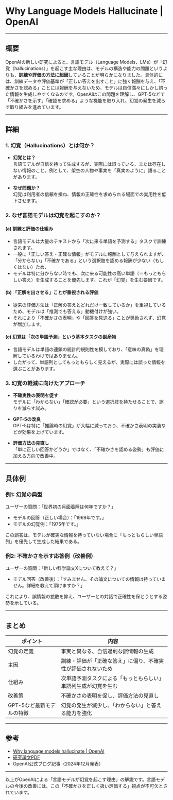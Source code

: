 # Why Language Models Hallucinate | OpenAI

---

## 概要

OpenAIの新しい研究によると、言語モデル（Language Models、LMs）が「幻覚（hallucinations）」を起こす主な理由は、モデルの構造や能力の問題というよりも、**訓練や評価の方法に起因**していることが明らかになりました。具体的には、訓練データや評価基準が「正しい答えを出すこと」に強く報酬を与え、「不確かさを認める」ことには報酬を与えないため、モデルは自信満々にしかし誤った情報を生成しやすくなるのです。OpenAIはこの問題を理解し、GPT-5などで「不確かさを示す」「確認を求める」ような機能を取り入れ、幻覚の発生を減らす取り組みを進めています。

---

## 詳細

### 1. 幻覚（Hallucinations）とは何か？

- **幻覚とは？**  
  言語モデルが自信を持って生成するが、実際には誤っている、または存在しない情報のこと。例として、架空の人物や事実を「真実のように」語ることがあります。

- **なぜ問題か？**  
  幻覚は利用者の信頼を損ね、情報の正確性を求められる場面での実用性を低下させます。

### 2. なぜ言語モデルは幻覚を起こすのか？

#### (a) 訓練と評価の仕組み

- 言語モデルは大量のテキストから「次に来る単語を予測する」タスクで訓練されます。  
- 一般に「正しい答え・正確な情報」がモデルに報酬として与えられますが、「分からない」「不確かである」という選択肢を認める報酬が少ない（もしくはない）ため、  
- モデルは特に分からない時でも、次に来る可能性の高い単語（＝もっともらしい答え）を生成することを優先します。これが「幻覚」を生む要因です。

#### (b) 「正解を出させる」ことが重視される評価

- 従来の評価方法は「正解の答えとどれだけ一致しているか」を重視しているため、モデルは「推測でも答える」動機付けが強い。  
- それにより「不確かさの表明」や「回答を見送る」ことが奨励されず、幻覚が増加します。

#### (c) 幻覚は「次の単語予測」という基本タスクの副産物

- 言語モデルは単語の連鎖の統計的規則性を模しており、「意味の真偽」を理解しているわけではありません。  
- したがって、単語列としてもっともらしく見えるが、実際には誤った情報を選ぶことがあります。

### 3. 幻覚の軽減に向けたアプローチ

- **不確実性の表明を促す**  
  モデルに「わからない」「確認が必要」という選択肢を持たせることで、誤りを減らす試み。

- **GPT-5の改良**  
  GPT-5は特に「推論時の幻覚」が大幅に減っており、不確かさ表明の実装などが効果を上げています。

- **評価方法の見直し**  
  「単に正しい回答かどうか」ではなく、「不確かさを認める姿勢」も評価に加える方向で改善中。

---

## 具体例

### 例1: 幻覚の典型

ユーザーの質問：「世界初の月面着陸は何年ですか？」

- モデルの回答（正しい場合）：「1969年です。」
- モデルの幻覚例：「1975年です。」

この誤答は、モデルが確実な情報を持っていない場合に「もっともらしい単語列」を優先して生成した結果である。

### 例2: 不確かさを示す応答例（改善例）

ユーザーの質問：「新しい科学論文Xについて教えて？」

- モデル回答（改善後）：「すみません、その論文についての情報は持っていません。詳細を教えて頂けますか？」

これにより、誤情報の拡散を抑え、ユーザーとの対話で正確性を保とうとする姿勢を示している。

---

## まとめ

| ポイント                     | 内容                                  |
|----------------------------|-------------------------------------|
| 幻覚の定義                   | 事実と異なる、自信過剰な誤情報の生成     |
| 主因                       | 訓練・評価が「正確な答え」に偏り、不確実性が評価されないため |
| 仕組み                     | 次単語予測タスクによる「もっともらしい」単語列生成が幻覚を生む |
| 改善策                     | 不確かさの表明を促し、評価方法の見直し    |
| GPT-5など最新モデルの特徴    | 幻覚の発生が減少し、「わからない」と答える能力を強化 |

---

## 参考

- [Why language models hallucinate | OpenAI](https://openai.com/index/why-language-models-hallucinate/#main)
- [研究論文PDF](https://cdn.openai.com/pdf/d04913be-3f6f-4d2b-b283-ff432ef4aaa5/why-language-models-hallucinate.pdf)
- OpenAI公式ブログ記事（2024年12月発表）

---

以上がOpenAIによる「言語モデルが幻覚を起こす理由」の解説です。言語モデルの今後の改善には、この「不確かさを正しく扱い評価する」視点が不可欠とされています。